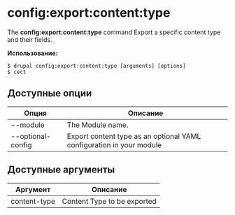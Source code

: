 # config:export:content:type
The **config:export:content:type** command Export a specific content type and their fields.

**Использование:**
```
$ drupal config:export:content:type [arguments] [options]
$ cect  
```

## Доступные опции
Опция | Описание
-------|-------------
--module | The Module name.
--optional-config | Export content type as an optional YAML configuration in your module

## Доступные аргументы
Аргумент | Описание
---------|-------------
content-type | Content Type to be exported
